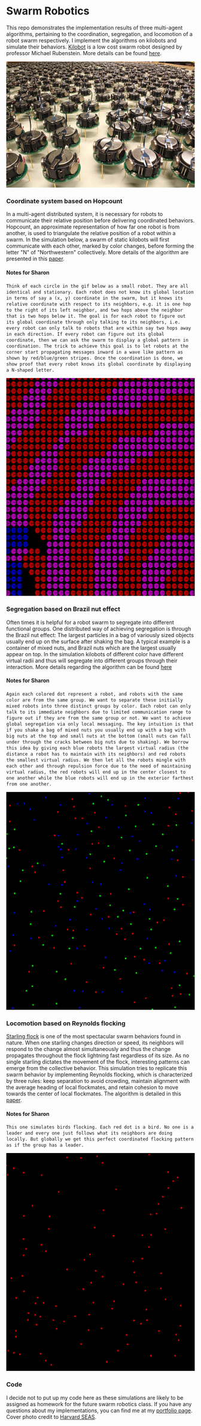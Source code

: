 # Swarm Robotics

This repo demonstrates the implementation results of three multi-agent algorithms, pertaining to the coordination, segregation, and locomotion of a robot swarm respectively. I implement the algorithms on kilobots and simulate their behaviors. [Kilobot](https://www.kilobotics.com/) is a low cost swarm robot designed by professor Michael Rubenstein. More details can be found [here](https://dash.harvard.edu/bitstream/handle/1/9367001/rubenstein_kilobotlow.pdf?sequence=1).

![kilobot](image/kilobot.png)

### Coordinate system based on Hopcount

In a multi-agent distributed system, it is necessary for robots to communicate their relative position before delivering coordinated behaviors. Hopcount, an approximate representation of how far one robot is from another, is used to triangulate the relative position of a robot within a swarm. In the simulation below, a swarm of static kilobots will first communicate with each other, marked by color changes, before forming the letter "N" of "Northwestern" collectively. More details of the algorithm are presented in this [paper](http://citeseerx.ist.psu.edu/viewdoc/download?doi=10.1.1.7.8705&rep=rep1&type=pdf).

#### Notes for Sharon
```
Think of each circle in the gif below as a small robot. They are all identical and stationary. Each robot does not know its global location in terms of say a (x, y) coordinate in the swarm, but it knows its relative coordinate with respect to its neighbors, e.g. it is one hop to the right of its left neighbor, and two hops above the neighbor that is two hops below it. The goal is for each robot to figure out its global coordinate through only talking to its neighbors, i.e. every robot can only talk to robots that are within say two hops away in each direction. If every robot can figure out its global coordinate, then we can ask the swarm to display a global pattern in coordination. The trick to achieve this goal is to let robots at the corner start propagating messages inward in a wave like pattern as shown by red/blue/green stripes. Once the coordination is done, we show proof that every robot knows its global coordinate by displaying a N-shaped letter.
```

![disp_N](image/disp_N.gif)

### Segregation based on Brazil nut effect

Often times it is helpful for a robot swarm to segregate into different functional groups. One distributed way of achieving segregation is through the Brazil nut effect: The largest particles in a bag of variously sized objects usually end up on the surface after shaking the bag. A typical example is a container of mixed nuts, and Brazil nuts which are the largest usually appear on top. In the simulation kilobots of different color have different virtual radii and thus will segregate into different groups through their interaction. More details regarding the algorithm can be found [here](http://naturalrobotics.group.shef.ac.uk/supp/2012-001/)

#### Notes for Sharon
```
Again each colored dot represent a robot, and robots with the same color are from the same group. We want to separate these initially mixed robots into three distinct groups by color. Each robot can only talk to its immediate neighbors due to limited communication range to figure out if they are from the same group or not. We want to achieve global segregation via only local messaging. The key intuition is that if you shake a bag of mixed nuts you usually end up with a bag with big nuts at the top and small nuts at the bottom (small nuts can fall under through the cracks between big nuts due to shaking). We borrow this idea by giving each blue robots the largest virtual radius (the distance a robot has to maintain with its neighbors) and red robots the smallest virtual radius. We then let all the robots mingle with each other and through repulsion force due to the need of maintaining virtual radius, the red robots will end up in the center closest to one another while the blue robots will end up in the exterior farthest from one another.
```

![brazil](image/brazil.gif)

### Locomotion based on Reynolds flocking

[Starling flock](https://www.youtube.com/watch?v=V4f_1_r80RY) is one of the most spectacular swarm behaviors found in nature. When one starling changes direction or speed, its neighbors will respond to the change almost simultaneously and thus the change propagates throughout the flock lightning fast regardless of its size. As no single starling dictates the movement of the flock, interesting patterns can emerge from the collective behavior. This simulation tries to replicate this swarm behavior by implementing Reynolds flocking, which is characterized by three rules: keep separation to avoid crowding, maintain alignment with the average heading of local flockmates, and retain cohesion to move towards the center of local flockmates. The algorithm is detailed in this [paper](https://infoscience.epfl.ch/record/169280/files/IROS11_Hauert.pdf).

#### Notes for Sharon
```
This one simulates birds flocking. Each red dot is a bird. No one is a leader and every one just follows what its neighbors are doing locally. But globally we get this perfect coordinated flocking pattern as if the group has a leader.
```

![flocking](image/flocking.gif)

### Code

I decide not to put up my code here as these simulations are likely to be assigned as homework for the future swarm robotics class. If you have any questions about my implementations, you can find me at my [portfolio page](https://yanweiw.github.io/). Cover photo credit to [Harvard SEAS](https://www.seas.harvard.edu/news/2014/08/self-organizing-thousand-robot-swarm).
